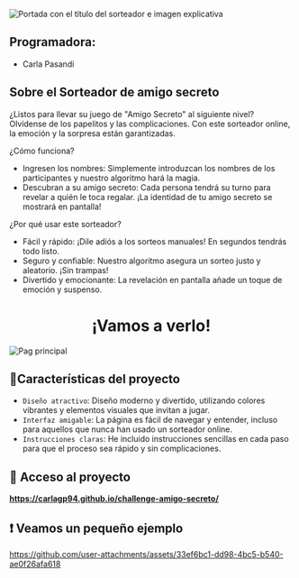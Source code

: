 ![Portada con el título del sorteador e imagen explicativa](https://github.com/user-attachments/assets/9485b551-71e0-4898-a8bd-2f2cdefcf2fb)


## Programadora:

- Carla Pasandi

## Sobre el Sorteador de amigo secreto

¿Listos para llevar su juego de "Amigo Secreto" al siguiente nivel? Olvídense de los papelitos y las complicaciones. Con este sorteador online, la emoción y la sorpresa están garantizadas.

¿Cómo funciona?

- Ingresen los nombres: Simplemente introduzcan los nombres de los participantes y nuestro algoritmo hará la magia.
- Descubran a su amigo secreto: Cada persona tendrá su turno para revelar a quién le toca regalar. ¡La identidad de tu amigo secreto se mostrará en pantalla!

¿Por qué usar este sorteador?

- Fácil y rápido: ¡Dile adiós a los sorteos manuales! En segundos tendrás todo listo.
- Seguro y confiable: Nuestro algoritmo asegura un sorteo justo y aleatorio. ¡Sin trampas!
- Divertido y emocionante: La revelación en pantalla añade un toque de emoción y suspenso.

<h1 align= "center">¡Vamos a verlo!</h1>

![Pag principal](https://github.com/user-attachments/assets/ada33838-5a58-453f-b03d-eced88a930e8)


## :hammer:Características del proyecto

- `Diseño atractivo`: Diseño moderno y divertido, utilizando colores vibrantes y elementos visuales que invitan a jugar.
- `Interfaz amigable`: La página es fácil de navegar y entender, incluso para aquellos que nunca han usado un sorteador online.
- `Instrucciones claras`: He incluido instrucciones sencillas en cada paso para que el proceso sea rápido y sin complicaciones.

## 📁 Acceso al proyecto

**https://carlagp94.github.io/challenge-amigo-secreto/**

## :exclamation: Veamos un pequeño ejemplo



https://github.com/user-attachments/assets/33ef6bc1-dd98-4bc5-b540-ae0f26afa618



